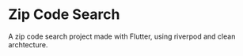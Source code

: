 # Zip Code Search
A zip code search project made with Flutter, using riverpod and clean archtecture.